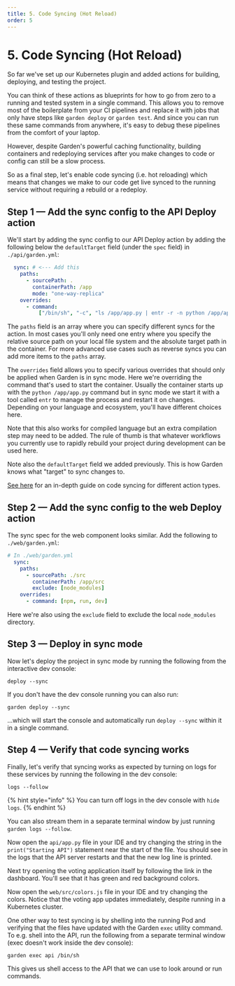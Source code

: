 ```yaml
---
title: 5. Code Syncing (Hot Reload)
order: 5
---
```


# 5. Code Syncing (Hot Reload)

So far we've set up our Kubernetes plugin and added actions for building, deploying, and testing the project.

You can think of these actions as blueprints for how to go from zero to a running and tested system in a single command. This allows you to remove most of the boilerplate from your CI pipelines and replace it with jobs that only have steps like `garden deploy` or `garden test`. And since you can run these same commands from anywhere, it's easy to debug these pipelines from the comfort of your laptop.

However, despite Garden's powerful caching functionality, building containers and redeploying services after you make changes to code or config can still be a slow process.

So as a final step, let's enable code syncing (i.e. hot reloading) which means that changes we make to our code get live synced to the running service without requiring a rebuild or a redeploy.

## Step 1 — Add the sync config to the API Deploy action

We'll start by adding the sync config to our API Deploy action by adding the following below the `defaultTarget` field (under the  `spec` field) in `./api/garden.yml`:

```yaml
  sync: # <--- Add this
    paths:
      - sourcePath: .
        containerPath: /app
        mode: "one-way-replica"
    overrides:
      - command:
          ["/bin/sh", "-c", "ls /app/app.py | entr -r -n python /app/app.py"]
```

The `paths` field is an array where you can specify different syncs for the action. In most cases you'll only need one entry where you specify the relative source path on your local file system and the absolute target path in the container. For more advanced use cases such as reverse syncs you can add more items to the `paths` array.

The `overrides` field allows you to specify various overrides that should only be applied when Garden is in sync mode. Here we're overriding the command that's used to start the container. Usually the container starts up with the `python /app/app.py` command but in sync mode we start it with a tool called `entr` to manage the process and restart it on changes. Depending on your language and ecosystem, you'll have different choices here.

Note that this also works for compiled language but an extra compilation step may need to be added. The rule of thumb is that whatever workflows you currently use to rapidly rebuild your project during development can be used here.

Note also the `defaultTarget` field we added previously. This is how Garden knows what "target" to sync changes to.

[See here](../../features/code-synchronization.md) for an in-depth guide on code syncing for different action types.

## Step 2 — Add the sync config to the web Deploy action

The sync spec for the web component looks similar. Add the following to `./web/garden.yml`:

```yaml
# In ./web/garden.yml
  sync:
    paths:
      - sourcePath: ./src
        containerPath: /app/src
        exclude: [node_modules]
    overrides:
      - command: [npm, run, dev]
```

Here we're also using the `exclude` field to exclude the local `node_modules` directory.

## Step 3 — Deploy in sync mode

Now let's deploy the project in sync mode by running the following from the interactive dev console:

```console
deploy --sync
```

If you don't have the dev console running you can also run:

```console
garden deploy --sync
```

...which will start the console and automatically run `deploy --sync` within it in a single command.

## Step 4 — Verify that code syncing works

Finally, let's verify that syncing works as expected by turning on logs for these services by
running the following in the dev console:

```
logs --follow
```

{% hint style="info" %}
You can turn off logs in the dev console with `hide logs`.
{% endhint %}

You can also stream them in a separate terminal window by just running `garden logs --follow`.

Now open the `api/app.py` file in your IDE and try changing the string in the `print("Starting API")` statement near the start of the file. You should see in the logs that the API server restarts and that the new log line is printed.

Next try opening the voting application itself by following the link in the dashboard. You'll see that it has green and red background colors.

Now open the `web/src/colors.js` file in your IDE and try changing the colors. Notice that the voting app updates immediately, despite running in a Kubernetes cluster.

One other way to test syncing is by shelling into the running Pod and verifying that the files have updated with the Garden `exec` utility command. To e.g. shell into the API, run the following from a separate terminal window (exec doesn't work inside the dev console):

```console
garden exec api /bin/sh
```

This gives us shell access to the API that we can use to look around or run commands.
